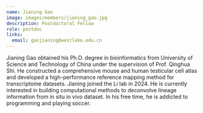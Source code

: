 ```yaml
---
name: Jianing Gao
image: images/members/jianing_gao.jpg
description: Postdoctoral Fellow
role: postdoc
links:
  email: gaojianing@westlake.edu.cn
---
```


Jianing Gao obtained his Ph.D. degree in bioinformatics from University of Science and Technology of China under the supervision of Prof. Qinghua Shi. He constructed a comprehensive mouse and human testicular cell atlas and developed a high-performance reference mapping method for transcriptome datasets. Jianing joined the Li lab in 2024. He is currently interested in building computational methods to deconvolve lineage information from in situ in vivo dataset. In his free time, he is addicted to programming and playing soccer.
